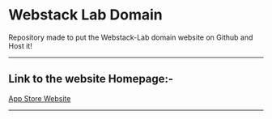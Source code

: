 # Webstack Lab Domain

Repository made to put the Webstack-Lab domain website on Github and Host it!

---

## Link to the website Homepage:-

[App Store Website](https://2047244.github.io/webstack_lab/website/)

---
